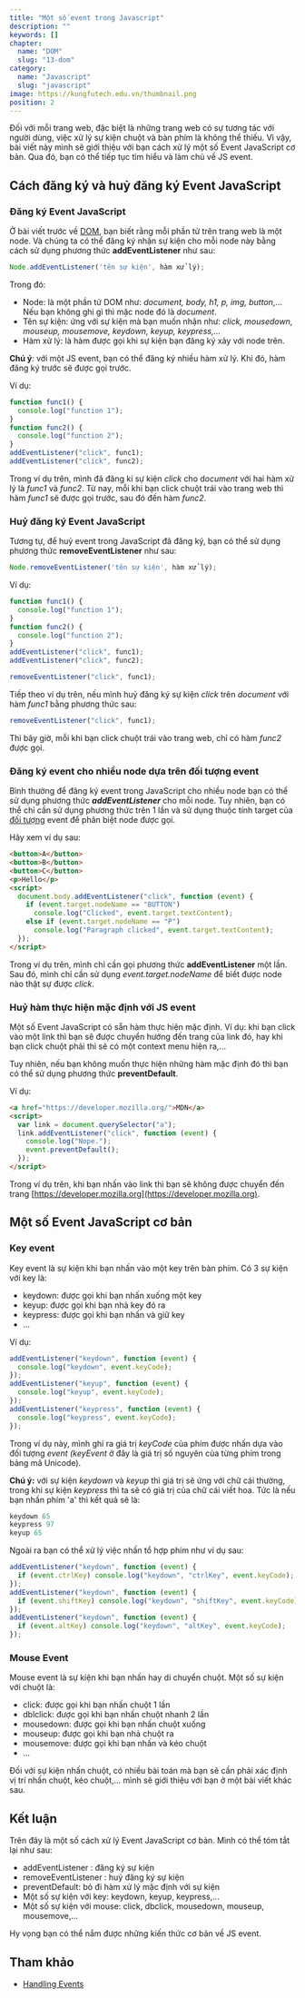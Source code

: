 ```yaml
---
title: "Một số event trong Javascript"
description: ""
keywords: []
chapter:
  name: "DOM"
  slug: "13-dom"
category:
  name: "Javascript"
  slug: "javascript"
image: https://kungfutech.edu.vn/thumbnail.png
position: 2
---
```


Đối với mỗi trang web, đặc biệt là những trang web có sự tương tác với người dùng, việc xử lý sự kiện chuột và bàn phím là không thể thiếu. Vì vậy, bài viết này mình sẽ giới thiệu với bạn cách xử lý một số Event JavaScript cơ bản. Qua đó, bạn có thể tiếp tục tìm hiểu và làm chủ về JS event.

## Cách đăng ký và huỷ đăng ký Event JavaScript

### Đăng ký Event JavaScript

Ở bài viết trước về [DOM](/bai-viet/javascript/dom-la-gi), bạn biết rằng mỗi phần tử trên trang web là một node. Và chúng ta có thể đăng ký nhận sự kiện cho mỗi node này bằng cách sử dụng phương thức **addEventListener** như sau:

```js
Node.addEventListener('tên sự kiện', hàm xử lý);
```

Trong đó:

- Node: là một phần tử DOM như: _document, body, h1, p, img, button_,... Nếu bạn không ghi gì thì mặc node đó là _document_.
- Tên sự kiện: ứng với sự kiện mà bạn muốn nhận như: _click, mousedown, mouseup, mousemove, keydown, keyup, keypress,..._
- Hàm xử lý: là hàm được gọi khi sự kiện bạn đăng ký xảy với node trên.

**Chú ý**: với một JS event, bạn có thể đăng ký nhiều hàm xử lý. Khi đó, hàm đăng ký trước sẽ được gọi trước.

Ví dụ:

```js
function func1() {
  console.log("function 1");
}
function func2() {
  console.log("function 2");
}
addEventListener("click", func1);
addEventListener("click", func2);
```

Trong ví dụ trên, mình đã đăng kí sự kiện _click_ cho d*ocument* với hai hàm xử lý là _func1_ và _func2_. Từ nay, mỗi khi bạn click chuột trái vào trang web thì hàm _func1_ sẽ được gọi trước, sau đó đến hàm _func2_.

### Huỷ đăng ký Event JavaScript

Tương tự, để huỷ event trong JavaScript đã đăng ký, bạn có thể sử dụng phương thức **removeEventListener** như sau:

```js
Node.removeEventListener('tên sự kiện', hàm xử lý);
```

Ví dụ:

```js
function func1() {
  console.log("function 1");
}
function func2() {
  console.log("function 2");
}
addEventListener("click", func1);
addEventListener("click", func2);

removeEventListener("click", func1);
```

Tiếp theo ví dụ trên, nếu mình huỷ đăng ký sự kiện _click_ trên _document_ với hàm _func1_ bằng phương thức sau:

```js
removeEventListener("click", func1);
```

Thì bây giờ, mỗi khi bạn click chuột trái vào trang web, chỉ có hàm _func2_ được gọi.

### Đăng ký event cho nhiều node dựa trên đối tượng event

Bình thường để đăng ký event trong JavaScript cho nhiều node bạn có thể sử dụng phương thức **_addEventListener_** cho mỗi node. Tuy nhiên, bạn có thể chỉ cần sử dụng phương thức trên 1 lần và sử dụng thuộc tính target của [đối tượng](/bai-viet/javascript/object-la-gi-object-trong-javascript) event để phân biệt node được gọi.

Hãy xem ví dụ sau:

```html
<button>A</button>
<button>B</button>
<button>C</button>
<p>Hello</p>
<script>
  document.body.addEventListener("click", function (event) {
    if (event.target.nodeName == "BUTTON")
      console.log("Clicked", event.target.textContent);
    else if (event.target.nodeName == "P")
      console.log("Paragraph clicked", event.target.textContent);
  });
</script>
```

Trong ví dụ trên, mình chỉ cần gọi phương thức **addEventListener** một lần. Sau đó, mình chỉ cần sử dụng _event.target.nodeName_ để biết được node nào thật sự được _click_.

### Huỷ hàm thực hiện mặc định với JS event

Một số Event JavaScript có sẵn hàm thực hiện mặc định. Ví dụ: khi bạn click vào một link thì bạn sẽ được chuyển hướng đến trang của link đó, hay khi bạn click chuột phải thì sẽ có một context menu hiện ra,...

Tuy nhiên, nếu bạn không muốn thực hiện những hàm mặc định đó thì bạn có thể sử dụng phương thức **preventDefault**.

Ví dụ:

```html
<a href="https://developer.mozilla.org/">MDN</a>
<script>
  var link = document.querySelector("a");
  link.addEventListener("click", function (event) {
    console.log("Nope.");
    event.preventDefault();
  });
</script>
```

Trong ví dụ trên, khi bạn nhấn vào link thì bạn sẽ không được chuyển đến trang [https://developer.mozilla.org](https://developer.mozilla.org).

## Một số Event JavaScript cơ bản

### Key event

Key event là sự kiện khi bạn nhấn vào một key trên bàn phím. Có 3 sự kiện với key là:

- keydown: được gọi khi bạn nhấn xuống một key
- keyup: được gọi khi bạn nhả key đó ra
- keypress: được gọi khi bạn nhấn và giữ key
- ...

Ví dụ:

```js
addEventListener("keydown", function (event) {
  console.log("keydown", event.keyCode);
});
addEventListener("keyup", function (event) {
  console.log("keyup", event.keyCode);
});
addEventListener("keypress", function (event) {
  console.log("keypress", event.keyCode);
});
```

Trong ví dụ này, mình ghi ra giá trị _keyCode_ của phím được nhấn dựa vào đối tượng _event (keyEvent_ ở đây là giá trị số nguyên của từng phím trong bảng mã Unicode).

**Chú ý:** với sự kiện _keydown_ và _keyup_ thì giá trị sẽ ứng với chữ cái thường, trong khi sự kiện _keypress_ thì ta sẽ có giá trị của chữ cái viết hoa. Tức là nếu bạn nhấn phím 'a' thì kết quả sẽ là:

```js
keydown 65
keypress 97
keyup 65
```

Ngoài ra bạn có thể xử lý việc nhấn tổ hợp phím như ví dụ sau:

```js
addEventListener("keydown", function (event) {
  if (event.ctrlKey) console.log("keydown", "ctrlKey", event.keyCode);
});
addEventListener("keydown", function (event) {
  if (event.shiftKey) console.log("keydown", "shiftKey", event.keyCode);
});
addEventListener("keydown", function (event) {
  if (event.altKey) console.log("keydown", "altKey", event.keyCode);
});
```

### Mouse Event

Mouse event là sự kiện khi bạn nhấn hay di chuyển chuột. Một số sự kiện với chuột là:

- click: được gọi khi bạn nhấn chuột 1 lần
- dblclick: được gọi khi bạn nhấn chuột nhanh 2 lần
- mousedown: được gọi khi bạn nhấn chuột xuống
- mouseup: được gọi khi bạn nhả chuột ra
- mousemove: được gọi khi bạn nhấn và kéo chuột
- ...

Đối với sự kiện nhấn chuột, có nhiều bài toán mà bạn sẽ cần phải xác định vị trí nhấn chuột, kéo chuột,... mình sẽ giới thiệu với bạn ở một bài viết khác sau.

## Kết luận

Trên đây là một số cách xử lý Event JavaScript cơ bản. Mình có thể tóm tắt lại như sau:

- addEventListener : đăng ký sự kiện
- removeEventListener : huỷ đăng ký sự kiện
- preventDefault: bỏ đi hàm xử lý mặc định với sự kiện
- Một số sự kiện với key: keydown, keyup, keypress,...
- Một số sự kiện với mouse: click, dbclick, mousedown, mouseup, mousemove,...

Hy vọng bạn có thể nắm được những kiến thức cơ bản về JS event.

## Tham khảo

- [Handling Events](https://eloquentjavascript.net/15_event.html)
